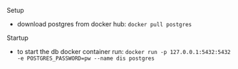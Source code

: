 Setup
* download postgres from docker hub: `docker pull postgres`

Startup
* to start the db docker container run: `docker run -p 127.0.0.1:5432:5432 -e POSTGRES_PASSWORD=pw --name dis postgres`